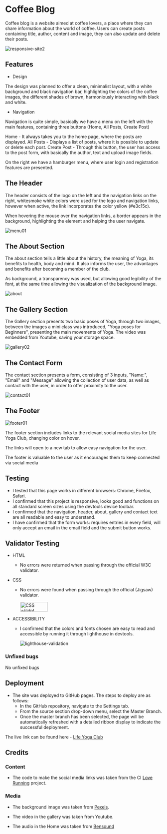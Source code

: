 # Coffee Blog

Coffee blog is a website aimed at coffee lovers, a place where they can share information about the world of coffee.
Users can create posts containing title, author, content and image, they can also update and delete their posts.

![responsive-site2](https://user-images.githubusercontent.com/86210555/212193131-ca06ac90-a441-420e-a62d-fc3ae0af3059.png)

## Features

- Design

The design was planned to offer a clean, minimalist layout, with a white background and black navigation bar, highlighting the colors of the coffee images, the different shades of brown, harmoniously interacting with black and white.

- Navigation

Navigation is quite simple, basically we have a menu on the left with the main features, containing three buttons (Home, All Posts, Create Post)

Home - It always takes you to the home page, where the posts are displayed.
All Posts - Displays a list of posts, where it is possible to update or delete each post.
Create Post - Through this button, the user has access to the post form, with basically the author, text and upload image fields.

On the right we have a hamburger menu, where user login and registration features are presented.

## The Header

The header consists of the logo on the left and the navigation links on the right, whitesmoke white colors were used for the logo and navigation links, however when active, the link incorporates the color yellow (#e3c15c).

When hovering the mouse over the navigation links, a border appears in the background, highlighting the element and helping the user navigate.

![menu01](https://user-images.githubusercontent.com/86210555/212197409-6baa5a9f-888c-4c07-902b-97eb3ce6c4c4.jpg)



## The About Section

The about section tells a little about the history, the meaning of Yoga, its benefits to health, body and mind.
It also informs the user, the advantages and benefits after becoming a member of the club.

As background, a transparency was used, but allowing good legibility of the font, at the same time allowing the visualization of the background image.

![about](https://user-images.githubusercontent.com/86210555/212206517-95c6b5bb-d990-40a6-9c67-6ce59bcd1e5d.jpg)



## The Gallery Section

The Gallery section presents two basic poses of Yoga, through two images, between the images a mini class was introduced, "Yoga poses for Beginners", presenting the main movements of Yoga. The video was embedded from Youtube, saving your storage space.

![gallery02](https://user-images.githubusercontent.com/86210555/212209782-cde5f079-102b-4c8e-98aa-6170d49b94e5.jpg)

## The Contact Form

The contact section presents a form, consisting of 3 inputs, "Name:", "Email" and "Message" allowing the collection of user data, as well as contact with the user, in order to offer proximity to the user.


![contact01](https://user-images.githubusercontent.com/86210555/212211515-8b787fae-11ca-4f45-9f26-b57b9ac2a94f.jpg)

## The Footer

![footer01](https://user-images.githubusercontent.com/86210555/212212472-a1bb5edc-cac9-4ed2-94b5-f32f42f65471.jpg)


The footer section includes links to the relevant social media sites for Life Yoga Club, changing color on hover.

The links will open to a new tab to allow easy navigation for the user.

The footer is valuable to the user as it encourages them to keep connected via social media

## Testing

- I tested that this page works in different browsers: Chrome, Firefox, Safari.
- I confirmed that this project is responsive, looks good and functions on all standard screen sizes using the devtools device toolbar.
- I confirmed that the navigation, header, about, gallery and contact text are all readable and easy to understand.
- I have confirmed that the form works: requires entries in every field, will only accept an email in the email field and the submit button works.

## Validator Testing

- HTML
  - No errors were returned when passing through the official W3C validator.
  
- CSS
  - No errors were found when passing through the official (Jigsaw) validator.

    <p>
        <a href="http://jigsaw.w3.org/css-validator/check/referer">
            <img style="border:0;width:88px;height:31px"
                src="http://jigsaw.w3.org/css-validator/images/vcss"
                alt="CSS válido!" />
        </a>
    </p>
    
- ACCESSIBILITY
  - I confirmed that the colors and fonts chosen are easy to read and accessible by running it through lighthouse in devtools.
  
  


         
     


    ![lighthouse-validation](https://user-images.githubusercontent.com/86210555/212221921-ecae458d-6a35-4201-b7f5-b2fa0f458778.jpg)
    
### Unfixed bugs

No unfixed bugs

## Deployment

- The site was deployed to GitHub pages. The steps to deploy are as follows:
  - In the GitHub repository, navigate to the Settings tab.
  - From the source section drop-down menu, select the Master Branch.
  - Once the master branch has been selected, the page will be automatically refreshed with a detailed ribbon display to indicate the successful deployment.
  
  
The live link can be found here - [Life Yoga Club](https://rubemjanoni.github.io/code-project01/)

## Credits

### Content

- The code to make the social media links was taken from the CI [Love Running](https://code-institute-org.github.io/love-running-2.0/index.html) project.

### Media

- The background image was taken from [Pexels](https://www.pexels.com/pt-br/).

- The video in the gallery was taken from Youtube.

- The audio in the Home was taken from [Bensound](https://www.bensound.com/)




    
 
    
    

         

